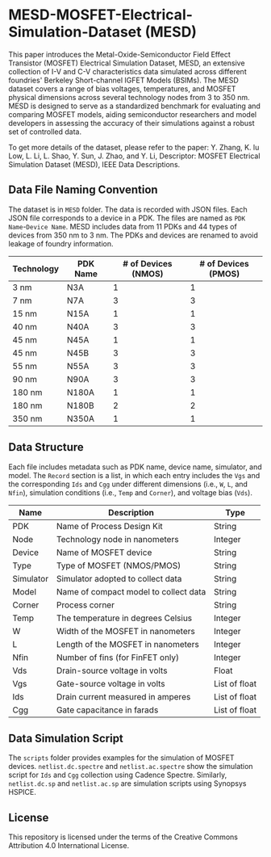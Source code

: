 # MESD-MOSFET-Electrical-Simulation-Dataset (MESD)

This paper introduces the Metal-Oxide-Semiconductor Field Effect Transistor (MOSFET) Electrical Simulation Dataset, MESD, an extensive collection of I-V and C-V characteristics data simulated across different foundries' Berkeley Short-channel IGFET Models (BSIMs). The MESD dataset covers a range of bias voltages, temperatures, and MOSFET physical dimensions across several technology nodes from 3 to 350 nm. MESD is designed to serve as a standardized benchmark for evaluating and comparing MOSFET models, aiding semiconductor researchers and model developers in assessing the accuracy of their simulations against a robust set of controlled data.

To get more details of the dataset, please refer to the paper: Y. Zhang, K. lu Low, L. Li, L. Shao, Y. Sun, J. Zhao, and Y. Li, Descriptor: MOSFET Electrical Simulation Dataset (MESD), IEEE Data Descriptions.

## Data File Naming Convention

The dataset is in `MESD` folder. The data is recorded with JSON files. Each JSON file corresponds to a device in a PDK. The files are named as `PDK Name`-`Device Name`. MESD includes data from 11 PDKs and 44 types of devices from 350 nm to 3 nm. The PDKs and devices are renamed to avoid leakage of foundry information. 

| Technology | PDK Name | # of Devices (NMOS) | # of Devices (PMOS) |
|------------|----------|-------------------------|--------------------------|
| 3 nm       | N3A      | 1                       | 1                        |
| 7 nm       | N7A      | 3                       | 3                        |
| 15 nm      | N15A     | 1                       | 1                        |
| 40 nm      | N40A     | 3                       | 3                        |
| 45 nm      | N45A     | 1                       | 1                        |
| 45 nm      | N45B     | 3                       | 3                        |
| 55 nm      | N55A     | 3                       | 3                        |
| 90 nm      | N90A     | 3                       | 3                        |
| 180 nm     | N180A    | 1                       | 1                        |
| 180 nm     | N180B    | 2                       | 2                        |
| 350 nm     | N350A    | 1                       | 1                        |

## Data Structure

Each file includes metadata such as PDK name, device name, simulator, and model. The `Record` section is a list, in which each entry includes the `Vgs` and the corresponding `Ids` and `Cgg` under different dimensions (i.e., `W`, `L`, and `Nfin`), simulation conditions (i.e., `Temp` and `Corner`), and voltage bias (`Vds`).

| Name       | Description                                | Type             |
|------------|--------------------------------------------|------------------|
| PDK        | Name of Process Design Kit                 | String           |
| Node       | Technology node in nanometers              | Integer          |
| Device     | Name of MOSFET device                      | String           |
| Type       | Type of MOSFET (NMOS/PMOS)                 | String           |
| Simulator  | Simulator adopted to collect data          | String           |
| Model      | Name of compact model to collect data      | String           |
| Corner     | Process corner                             | String           |
| Temp       | The temperature in degrees Celsius         | Integer          |
| W          | Width of the MOSFET in nanometers          | Integer          |
| L          | Length of the MOSFET in nanometers         | Integer          |
| Nfin       | Number of fins (for FinFET only)           | Integer          |
| Vds        | Drain-source voltage in volts              | Float            |
| Vgs        | Gate-source voltage in volts               | List of float    |
| Ids        | Drain current measured in amperes          | List of float    |
| Cgg        | Gate capacitance in farads                 | List of float    |


## Data Simulation Script

The `scripts` folder provides examples for the simulation of MOSFET devices. `netlist.dc.spectre` and `netlist.ac.spectre` show the simulation script for `Ids` and `Cgg` collection using Cadence Spectre. Similarly, `netlist.dc.sp` and `netlist.ac.sp` are simulation scripts using Synopsys HSPICE.

## License

This repository is licensed under the terms of the Creative Commons Attribution 4.0 International License.